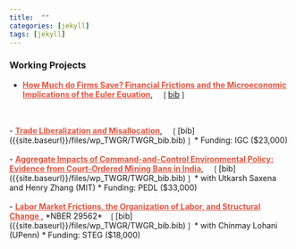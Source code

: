 ```yaml
---
title:  ""
categories: [jekyll]
tags: [jekyll]
---
```


### Working Projects
- <a href="" style="color:#e25440;font-weight: bold;">How Much do Firms Save? Financial Frictions and the Microeconomic Implications of the Euler Equation</a>, &nbsp;&nbsp;&nbsp;&#10098;[bib]({{site.baseurl}}/files/wp_TWGR/TWGR_bib.bib)&#10099;
<br/>
<br/>
- <a href="" style="color:#e25440;font-weight: bold;">Trade Liberalization and Misallocation</a>, &nbsp;&nbsp;&nbsp;&#10098;[bib]({{site.baseurl}}/files/wp_TWGR/TWGR_bib.bib)&#10099;
    * Funding: IGC ($23,000)

<br/>
<br/>
- <a href="" style="color:#e25440;font-weight: bold;">Aggregate Impacts of Command-and-Control Environmental Policy: Evidence from Court-Ordered Mining Bans in India</a>, &nbsp;&nbsp;&nbsp;&#10098;[bib]({{site.baseurl}}/files/wp_TWGR/TWGR_bib.bib)&#10099;
    * with Utkarsh Saxena and Henry Zhang (MIT)
    * Funding: PEDL ($33,000)
<br/>
<br/>
- <a href="" style="color:#e25440;font-weight: bold;">Labor Market Frictions, the Organization of Labor, and Structural Change </a>, *NBER 29562*&nbsp;&nbsp;&nbsp;&#10098;[bib]({{site.baseurl}}/files/wp_TWGR/TWGR_bib.bib)&#10099;
    * with Chinmay Lohani (UPenn)
    * Funding: STEG ($18,000)

<br/>
<br/>

<!-- 
### Publications
- forth, <a href="{{site.baseurl}}/files/aeri_NN/aeri_NN.pdf" style="color:#e25440;font-weight: bold;">Using TITLE</a>, ***JOURNAL***&nbsp;&nbsp;&nbsp;&#10098;[git](https://github.com/thomas9t/spatial-econ-cnn)&#10099;
    * AUTHORS
<br/>
<br/>
- 2022, <a href="{{site.baseurl}}/files/are_EITR/tradewar_1203.pdf" style="color:#e25440;font-weight: bold;">TITLE</a>, ***JOURNAL***
    - AUTHOR
  * [Economist](https://www.economist.com/finance-and-economics/2022/01/01/new-research-counts-the-costs-of-the-sino-american-trade-war) 
<br/>
<br/>

### Chapters & Policy Notes -->



